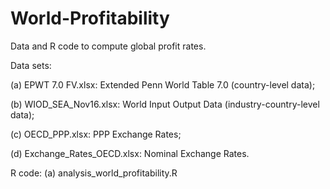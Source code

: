# World-Profitability

Data and R code to compute global profit rates. 

Data sets: 

(a) EPWT 7.0 FV.xlsx: Extended Penn World Table 7.0 (country-level data); 

(b) WIOD_SEA_Nov16.xlsx: World Input Output Data (industry-country-level data);

(c) OECD_PPP.xlsx: PPP Exchange Rates;

(d) Exchange_Rates_OECD.xlsx: Nominal Exchange Rates.

R code:
(a) analysis_world_profitability.R

